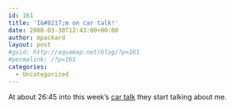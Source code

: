 ```yaml
---
id: 161
title: 'I&#8217;m on car talk!'
date: 2008-03-30T12:43:00+00:00
author: mpackard
layout: post
#guid: http://aquamap.net/blog/?p=161
#permalink: /?p=161
categories:
  - Uncategorized
---
```

At about 26:45 into this week&#8217;s [car talk](http://www.cartalk.com/) they start talking about me.
